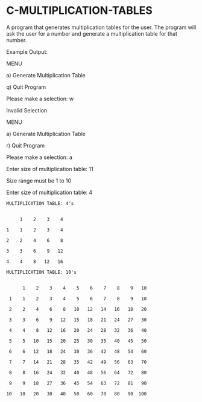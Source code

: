 # C-MULTIPLICATION-TABLES

A program that generates multiplication tables for the user.  The program will ask the user for a number and generate a multiplication table for that number.

Example Output:  
 

MENU

a) Generate Multiplication Table

q) Quit Program

Please make a selection: w

Invalid Selection

 

MENU

a) Generate Multiplication Table

r) Quit Program

Please make a selection: a

Enter size of multiplication table: 11

Size range must be 1 to 10

Enter size of multiplication table: 4
```
MULTIPLICATION TABLE: 4's


     1    2    3    4

1    1    2    3    4

2    2    4    6    8

3    3    6    9   12

4    4    8   12   16
```

```
MULTIPLICATION TABLE: 10's
 

      1    2    3    4    5    6    7    8    9   10

 1    1    2    3    4    5    6    7    8    9   10

 2    2    4    6    8   10   12   14   16   18   20

 3    3    6    9   12   15   18   21   24   27   30

 4    4    8   12   16   20   24   28   32   36   40

 5    5   10   15   20   25   30   35   40   45   50

 6    6   12   18   24   30   36   42   48   54   60

 7    7   14   21   28   35   42   49   56   63   70

 8    8   16   24   32   40   48   56   64   72   80

 9    9   18   27   36   45   54   63   72   81   90

10   10   20   30   40   50   60   70   80   90  100
```
